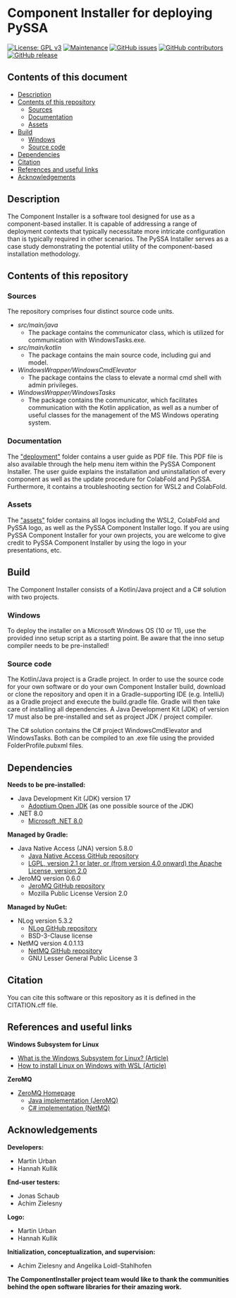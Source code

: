 # Component Installer for deploying PySSA
[![License: GPL v3](https://img.shields.io/badge/License-GPL%20v3-blue.svg)](http://www.gnu.org/licenses/gpl-3.0)
[![Maintenance](https://img.shields.io/badge/Maintained%3F-yes-blue.svg)](https://GitHub.com/urban233/ComponentInstaller/graphs/commit-activity)
[![GitHub issues](https://img.shields.io/github/issues/urban233/ComponentInstaller)](https://GitHub.com/urban233/ComponentInstaller/issues/)
[![GitHub contributors](https://img.shields.io/github/contributors/urban233/ComponentInstaller.svg)](https://GitHub.com/urban233/ComponentInstaller/graphs/contributors/)
[![GitHub release](https://img.shields.io/github/release/urban233/PySSA.svg)](https://github.com/urban233/ComponentInstaller/releases/)

## Contents of this document
* [Description](#Description)
* [Contents of this repository](#Contents-of-this-repository)
    * [Sources](#Sources)
    * [Documentation](#Documentation)
    * [Assets](#Assets)
* [Build](#Build)
    * [Windows](#Windows)
    * [Source code](#Source-code)
* [Dependencies](#Dependencies)
* [Citation](#Citation)
* [References and useful links](#References-and-useful-links)
* [Acknowledgements](#Acknowledgements)

## Description
The Component Installer is a software tool designed for use as a component-based installer. 
It is capable of addressing a range of deployment contexts that typically necessitate more 
intricate configuration than is typically required in other scenarios. 
The PySSA Installer serves as a case study demonstrating 
the potential utility of the component-based installation methodology.


## Contents of this repository
### Sources
The repository comprises four distinct source code units.

- _src/main/java_
    - The package contains the communicator class, which is utilized for communication with WindowsTasks.exe.
- _src/main/kotlin_
    - The package contains the main source code, including gui and model.
- _WindowsWrapper/WindowsCmdElevator_
    - The package contains the class to elevate a normal cmd shell with admin privileges.
- _WindowsWrapper/WindowsTasks_
    - The package contains the communicator, which facilitates communication with the Kotlin application, as well as a number of useful classes for the management of the MS Windows operating system.

### Documentation
The <a href="https://github.com/urban233/ComponentInstaller/tree/main/deployment">"deployment"</a> folder 
contains a user guide as PDF file.
This PDF file is also available through the help menu item within the PySSA Component Installer. 
The user guide explains the installation and uninstallation of every component 
as well as the update procedure for ColabFold and PySSA. Furthermore,
it contains a troubleshooting section for WSL2 and ColabFold.

### Assets
The <a href="https://github.com/urban233/ComponentInstaller/tree/main/src/main/resources/assets">"assets"</a> folder contains 
all logos including the WSL2, ColabFold and PySSA logo, as well as the PySSA Component Installer logo.
If you are using PySSA Component Installer for your own projects, you are welcome to give credit to PySSA Component Installer by using the logo in your presentations, etc.

## Build
The Component Installer consists of a Kotlin/Java project and a C# solution with two projects.

### Windows
To deploy the installer on a Microsoft Windows OS (10 or 11), use the provided 
inno setup script as a starting point. 
Be aware that the inno setup compiler needs to be pre-installed!

### Source code
The Kotlin/Java project is a Gradle project. 
In order to use the source code for your own software or do your own Component Installer build, 
download or clone the repository and open it in a Gradle-supporting IDE (e.g. IntelliJ) 
as a Gradle project and execute the build.gradle file. 
Gradle will then take care of installing all dependencies. 
A Java Development Kit (JDK) of version 17 must also be pre-installed and 
set as project JDK / project compiler.

The C# solution contains the C# project WindowsCmdElevator and WindowsTasks. Both can be compiled to 
an .exe file using the provided FolderProfile.pubxml files.

## Dependencies
**Needs to be pre-installed:**
* Java Development Kit (JDK) version 17
  * [Adoptium Open JDK](https://adoptium.net/temurin/archive/?version=17) (as one possible source of the JDK)
* .NET 8.0
  * [Microsoft .NET 8.0](https://dotnet.microsoft.com/en-us/download/dotnet/8.0)

**Managed by Gradle:**
* Java Native Access (JNA) version 5.8.0
  * [Java Native Access GitHub repository](https://github.com/java-native-access)
  * [LGPL, version 2.1 or later, or (from version 4.0 onward) the Apache License, version 2.0](https://github.com/java-native-access/jna?tab=License-1-ov-file)
* JeroMQ version 0.6.0
  * [JeroMQ GitHub repository](https://github.com/zeromq/jeromq)
  * Mozilla Public License Version 2.0

**Managed by NuGet:**
* NLog version 5.3.2
  * [NLog GitHub repository](https://github.com/NLog/NLog)
  * BSD-3-Clause license
* NetMQ version 4.0.1.13
  * [NetMQ GitHub repository](https://github.com/zeromq/netmq/)
  * GNU Lesser General Public License 3

## Citation
You can cite this software or this repository as it is defined in the CITATION.cff file.

## References and useful links
**Windows Subsystem for Linux**
* [What is the Windows Subsystem for Linux? (Article)](https://learn.microsoft.com/en-us/windows/wsl/about)
* [How to install Linux on Windows with WSL (Article)](https://learn.microsoft.com/en-us/windows/wsl/install)

**ZeroMQ**
* [ZeroMQ Homepage](https://zeromq.org/)
  * [Java implementation (JeroMQ)](https://github.com/zeromq/jeromq)
  * [C# implementation (NetMQ)](https://github.com/zeromq/netmq/)

## Acknowledgements
**Developers:**
* Martin Urban
* Hannah Kullik

**End-user testers:**
* Jonas Schaub
* Achim Zielesny

**Logo:**
* Martin Urban
* Hannah Kullik

**Initialization, conceptualization, and supervision:**
* Achim Zielesny and Angelika Loidl-Stahlhofen

**The ComponentInstaller project team would like to thank
the communities behind the open software libraries for their amazing work.**

<!--
**ComponentInstaller was developed at:**
<br>
<br>Zielesny Research Group
<br>Westphalian University of Applied Sciences
<br>August-Schmidt-Ring 10
<br>D-45665 Recklinghausen Germany
--!>
